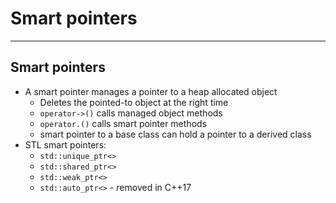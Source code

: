 ﻿<!-- .slide: data-background="#111111" -->

# Smart pointers

___

## Smart pointers

* <!-- .element: class="fragment fade-in" --> A smart pointer manages a pointer to a heap allocated object

  * <!-- .element: class="fragment fade-in" --> Deletes the pointed-to object at the right time
  * <!-- .element: class="fragment fade-in" --> <code>operator->()</code> calls managed object methods
  * <!-- .element: class="fragment fade-in" --> <code>operator.()</code> calls smart pointer methods
  * <!-- .element: class="fragment fade-in" --> smart pointer to a base class can hold a pointer to a derived class

* <!-- .element: class="fragment fade-in" --> STL smart pointers:

  * <!-- .element: class="fragment fade-in" --> <code>std::unique_ptr<></code>
  * <!-- .element: class="fragment fade-in" --> <code>std::shared_ptr<></code>
  * <!-- .element: class="fragment fade-in" --> <code>std::weak_ptr<></code>
  * <!-- .element: class="fragment fade-in" --> <code>std::auto_ptr<></code> - removed in C++17
